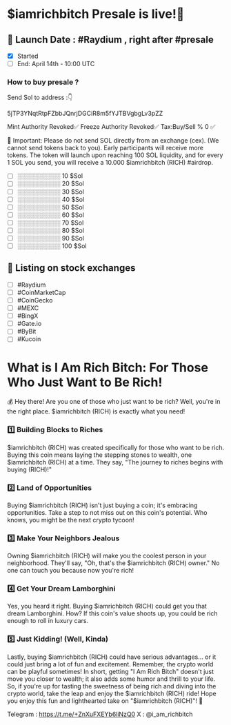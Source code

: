 

# $iamrichbitch Presale is live!🚀

## 📆 Launch Date : #Raydium , right after #presale
 * [x] Started
 * [ ] End: April 14th - 10:00 UTC
### How to buy presale ?
Send Sol to address :👇

5jTP3YNqtRtpFZbbJQnrjDGCiR8m5fYJTBVgbgLv3pZZ

Mint Authority Revoked✅
Freeze Authority Revoked✅
Tax:Buy/Sell % 0 ✅

🚨 Important: Please do not send SOL directly from an exchange (cex). 
(We cannot send tokens back to you). Early participants will receive more tokens. 
The token will launch upon reaching 100 SOL liquidity, and for every 1 SOL you send, you will receive a 10.000 
$iamrichbitch (RICH) #airdrop.

 * [ ] ░░░░░░░░░░ 10 $Sol
 * [ ] ░░░░░░░░░░ 20 $Sol
 * [ ] ░░░░░░░░░░ 30 $Sol
 * [ ] ░░░░░░░░░░ 40 $Sol
 * [ ] ░░░░░░░░░░ 50 $Sol
 * [ ] ░░░░░░░░░░ 60 $Sol
 * [ ] ░░░░░░░░░░ 70 $Sol
 * [ ] ░░░░░░░░░░ 80 $Sol
 * [ ] ░░░░░░░░░░ 90 $Sol
 * [ ] ░░░░░░░░░░ 100 $Sol

## 📆 Listing on stock exchanges
 * [ ] #Raydium
 * [ ] #CoinMarketCap
 * [ ] #CoinGecko
 * [ ] #MEXC
 * [ ] #BingX
 * [ ] #Gate.io
 * [ ] #ByBit
 * [ ] #Kucoin

# What is I Am Rich Bitch: For Those Who Just Want to Be Rich!
💰 Hey there! Are you one of those who just want to be rich? Well, you're in the right
place. $iamrichbitch (RICH) is exactly what you need! 

### 1️⃣ Building Blocks to Riches
$iamrichbitch (RICH) was created specifically for those who want to be rich.
Buying this coin means laying the stepping stones to wealth,
one $iamrichbitch (RICH) at a time. They say, "The journey to riches begins with buying (RICH)!"

### 2️⃣ Land of Opportunities
Buying $iamrichbitch (RICH) isn't just buying a coin; it's embracing opportunities. 
Take a step to not miss out on this coin's potential. 
Who knows, you might be the next crypto tycoon!

### 3️⃣ Make Your Neighbors Jealous
Owning $iamrichbitch (RICH) will make you the coolest person in your neighborhood. 
They'll say, "Oh, that's the $iamrichbitch (RICH) owner." No one can touch you because now you're rich!

### 4️⃣ Get Your Dream Lamborghini
Yes, you heard it right. Buying $iamrichbitch (RICH) could get you that dream Lamborghini. 
How? If this coin's value shoots up, you could be rich enough to roll in luxury cars.

### 5️⃣ Just Kidding! (Well, Kinda)
Lastly, buying $iamrichbitch (RICH) could have serious advantages... 
or it could just bring a lot of fun and excitement. 
Remember, the crypto world can be playful sometimes!
In short, getting "I Am Rich Bitch" doesn't just 
move you closer to wealth; it also adds some humor and thrill to your life. 
So, if you're up for tasting the sweetness of being rich and diving 
into the crypto world, take the leap and enjoy the $iamrichbitch (RICH) ride!
Hope you enjoy this fun and lighthearted take on "$iamrichbitch (RICH)"! 🚀

Telegram : https://t.me/+ZnXuFXEYb6liNzQ0 X : @i_am_richbitch
